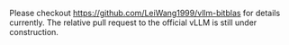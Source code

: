Please checkout https://github.com/LeiWang1999/vllm-bitblas for details currently. The relative pull request to the official vLLM is still under construction.
